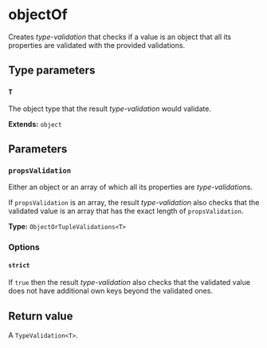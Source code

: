 # objectOf

Creates *type-validation* that checks if a value is an object that all its properties
are validated with the provided validations.

## Type parameters

### `T` 
The object type that the result *type-validation* would validate.

**Extends:** `object`

## Parameters

### `propsValidation`
Either an object or an array of which all its properties are *type-validation*s.

If `propsValidation` is an array, the result *type-validation* also checks that 
the validated value is an array that has the exact length of `propsValidation`.

**Type:** `ObjectOrTupleValidations<T>`

### Options

#### `strict`
If `true` then the result *type-validation* also checks that the validated value
does not have additional own keys beyond the validated ones.

## Return value
A `TypeValidation<T>`.
